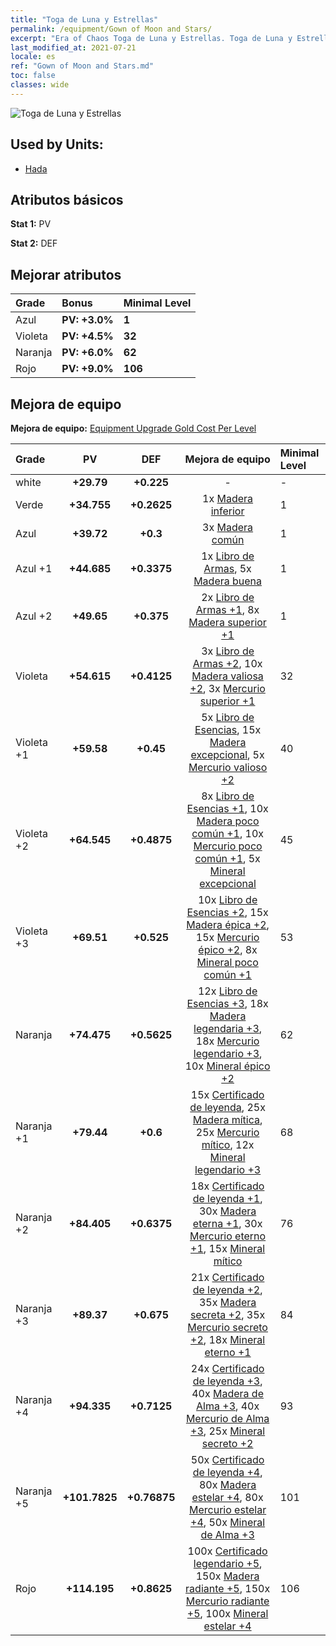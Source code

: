 ```yaml
---
title: "Toga de Luna y Estrellas"
permalink: /equipment/Gown of Moon and Stars/
excerpt: "Era of Chaos Toga de Luna y Estrellas. Toga de Luna y Estrellas"
last_modified_at: 2021-07-21
locale: es
ref: "Gown of Moon and Stars.md"
toc: false
classes: wide
---
```


  ![Toga de Luna y Estrellas](/images/e/e_9012.png)

## Used by Units:

* [Hada](/es/units/Sprite/) 


## Atributos básicos
 **Stat 1:** PV

 **Stat 2:** DEF

## Mejorar atributos

  |     Grade    |   Bonus | Minimal Level | 
  |:-------------|:--------|:--------------| 
  | Azul | **PV: +3.0%** | **1** | 
  | Violeta | **PV: +4.5%** | **32** | 
  | Naranja | **PV: +6.0%** | **62** | 
  | Rojo | **PV: +9.0%** | **106** | 


## Mejora de equipo
 **Mejora de equipo:** [Equipment Upgrade Gold Cost Per Level](/equipment/EquipmentUpgradeCostPerLevel/) 

  |          Grade      | PV | DEF | Mejora de equipo | Minimal Level |
  |:--------------------|:---------:|:---------:|:----------------:|:--------------|
  | white | **+29.79** | **+0.225** | - | - |
  | Verde | **+34.755** | **+0.2625** | 1x [Madera inferior](/ItemsES/mat_1/) | 1 |
  | Azul | **+39.72** | **+0.3** | 3x [Madera común](/ItemsES/mat_7/) | 1 |
  | Azul +1 | **+44.685** | **+0.3375** | 1x [Libro de Armas](/ItemsES/mat_18/), 5x [Madera buena](/ItemsES/mat_13/) | 1 |
  | Azul +2 | **+49.65** | **+0.375** | 2x [Libro de Armas +1](/ItemsES/mat_25/), 8x [Madera superior +1](/ItemsES/mat_20/) | 1 |
  | Violeta | **+54.615** | **+0.4125** | 3x [Libro de Armas +2](/ItemsES/mat_32/), 10x [Madera valiosa +2](/ItemsES/mat_27/), 3x [Mercurio superior +1](/ItemsES/mat_21/) | 32 |
  | Violeta +1 | **+59.58** | **+0.45** | 5x [Libro de Esencias](/ItemsES/mat_39/), 15x [Madera excepcional](/ItemsES/mat_34/), 5x [Mercurio valioso +2](/ItemsES/mat_28/) | 40 |
  | Violeta +2 | **+64.545** | **+0.4875** | 8x [Libro de Esencias +1](/ItemsES/mat_46/), 10x [Madera poco común +1](/ItemsES/mat_41/), 10x [Mercurio poco común +1](/ItemsES/mat_42/), 5x [Mineral excepcional](/ItemsES/mat_33/) | 45 |
  | Violeta +3 | **+69.51** | **+0.525** | 10x [Libro de Esencias +2](/ItemsES/mat_53/), 15x [Madera épica +2](/ItemsES/mat_48/), 15x [Mercurio épico +2](/ItemsES/mat_49/), 8x [Mineral poco común +1](/ItemsES/mat_40/) | 53 |
  | Naranja | **+74.475** | **+0.5625** | 12x [Libro de Esencias +3](/ItemsES/mat_60/), 18x [Madera legendaria +3](/ItemsES/mat_55/), 18x [Mercurio legendario +3](/ItemsES/mat_56/), 10x [Mineral épico +2](/ItemsES/mat_47/) | 62 |
  | Naranja +1 | **+79.44** | **+0.6** | 15x [Certificado de leyenda](/ItemsES/mat_67/), 25x [Madera mítica](/ItemsES/mat_62/), 25x [Mercurio mítico](/ItemsES/mat_63/), 12x [Mineral legendario +3](/ItemsES/mat_54/) | 68 |
  | Naranja +2 | **+84.405** | **+0.6375** | 18x [Certificado de leyenda +1](/ItemsES/mat_74/), 30x [Madera eterna +1](/ItemsES/mat_69/), 30x [Mercurio eterno +1](/ItemsES/mat_70/), 15x [Mineral mítico](/ItemsES/mat_61/) | 76 |
  | Naranja +3 | **+89.37** | **+0.675** | 21x [Certificado de leyenda +2](/ItemsES/mat_81/), 35x [Madera secreta +2](/ItemsES/mat_76/), 35x [Mercurio secreto +2](/ItemsES/mat_77/), 18x [Mineral eterno +1](/ItemsES/mat_68/) | 84 |
  | Naranja +4 | **+94.335** | **+0.7125** | 24x [Certificado de leyenda +3](/ItemsES/mat_88/), 40x [Madera de Alma +3](/ItemsES/mat_83/), 40x [Mercurio de Alma +3](/ItemsES/mat_84/), 25x [Mineral secreto +2](/ItemsES/mat_75/) | 93 |
  | Naranja +5 | **+101.7825** | **+0.76875** | 50x [Certificado de leyenda +4](/ItemsES/mat_95/), 80x [Madera estelar +4](/ItemsES/mat_90/), 80x [Mercurio estelar +4](/ItemsES/mat_91/), 50x [Mineral de Alma +3](/ItemsES/mat_82/) | 101 |
  | Rojo | **+114.195** | **+0.8625** | 100x [Certificado legendario +5](/ItemsES/mat_102/), 150x [Madera radiante +5](/ItemsES/mat_97/), 150x [Mercurio radiante +5](/ItemsES/mat_98/), 100x [Mineral estelar +4](/ItemsES/mat_89/) | 106 |

